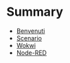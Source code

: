 # Summary

- [Benvenuti](./welcome.md)
- [Scenario](./scenario.md)
- [Wokwi](./wokwi.md)
- [Node-RED](./nodered.md)